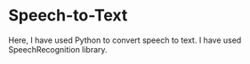 # Speech-to-Text
Here, I have used Python to convert speech to text. I have used SpeechRecognition library.
